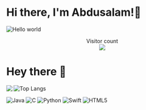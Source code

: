 # Hi there, I'm Abdusalam!👋

<img src="https://raw.githubusercontent.com/sagar-viradiya/sagar-viradiya/master/resources/banner.png" alt="Hello world">

<p align="center"> 
  Visitor count<br>
  <img src="https://profile-counter.glitch.me/abdusalam01/count.svg" />
</p>

<!--# 📚 Blog posts
 BLOG-POST-LIST:START -->
<!-- BLOG-POST-LIST:END -->
# Hey there :wave:

![Top Langs](https://github-readme-stats.vercel.app/api/top-langs/?username=abdusalam01&langs_count=8)
<img align="left" width="%" src="https://github-readme-stats.vercel.app/api?username=abdusalam&show_icons=true&theme=tokyonight" /> <br>

![Java](https://img.shields.io/badge/java-%23ED8B00.svg?style=for-the-badge&logo=java&logoColor=white)
![C](https://img.shields.io/badge/c-%2300599C.svg?style=for-the-badge&logo=c&logoColor=white)
![Python](https://img.shields.io/badge/python-3670A0?style=for-the-badge&logo=python&logoColor=ffdd54)
![Swift](https://img.shields.io/badge/swift-F54A2A?style=for-the-badge&logo=swift&logoColor=white)
![HTML5](https://img.shields.io/badge/html5-%23E34F26.svg?style=for-the-badge&logo=html5&logoColor=white)


<!-- 
<p align="left"> 
  <img src="https://raw.githubusercontent.com/devicons/devicon/master/icons/java/java-original.svg" alt="java" width="60" height="40"/>
  <img src="https://raw.githubusercontent.com/devicons/devicon/master/icons/c/c-original.svg" alt="c" width="60" height="40"/>
  <img src="https://raw.githubusercontent.com/devicons/devicon/master/icons/python/python-original.svg" alt="python" width="60" height="40"/>
  <img src="https://raw.githubusercontent.com/devicons/devicon/master/icons/html5/html5-original-wordmark.svg" alt="html5" width="60" height="40"/>
  <img src="https://raw.githubusercontent.com/devicons/devicon/master/icons/swift/swift-original.svg" alt="swift" width="60" height="40"/> 
</p>
-->



<!--
- 🔭 I’m currently working on ...
- 🌱 I’m currently learning ...
- 👯 I’m looking to collaborate on ...
- 🤔 I’m looking for help with ...
- 💬 Ask me about ...
- 📫 How to reach me: ...
- 😄 Pronouns: ...
- ⚡ Fun fact: ...
-->
